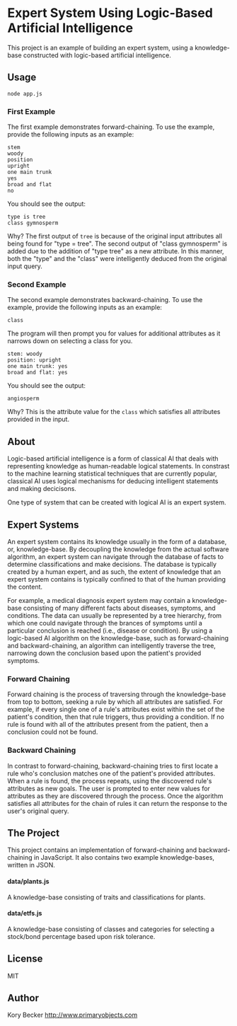 Expert System Using Logic-Based Artificial Intelligence
=======================================================

This project is an example of building an expert system, using a knowledge-base constructed with logic-based artificial intelligence.

## Usage

`node app.js`

### First Example

The first example demonstrates forward-chaining. To use the example, provide the following inputs as an example:

```
stem
woody
position
upright
one main trunk
yes
broad and flat
no
```

You should see the output:

```
type is tree
class gymnosperm
```

Why? The first output of `tree` is because of the original input attributes all being found for "type = tree". The second output of "class gymnosperm" is added due to the addition of "type tree" as a new attribute. In this manner, both the "type" and the "class" were intelligently deduced from the original input query.

### Second Example

The second example demonstrates backward-chaining. To use the example, provide the following inputs as an example:

```
class
```

The program will then prompt you for values for additional attributes as it narrows down on selecting a class for you.

```
stem: woody
position: upright
one main trunk: yes
broad and flat: yes
```

You should see the output:

```
angiosperm
```

Why? This is the attribute value for the `class` which satisfies all attributes provided in the input.

## About

Logic-based artificial intelligence is a form of classical AI that deals with representing knowledge as human-readable logical statements. In constrast to the machine learning statistical techniques that are currently popular, classical AI uses logical mechanisms for deducing intelligent statements and making decicisons.

One type of system that can be created with logical AI is an expert system.

## Expert Systems

An expert system contains its knowledge usually in the form of a database, or, knowledge-base. By decoupling the knowledge from the actual software algorithm, an expert system can navigate through the database of facts to determine classifications and make decisions. The database is typically created by a human expert, and as such, the extent of knowledge that an expert system contains is typically confined to that of the human providing the content.

For example, a medical diagnosis expert system may contain a knowledge-base consisting of many different facts about diseases, symptoms, and conditions. The data can usually be represented by a tree hierarchy, from which one could navigate through the brances of symptoms until a particular conclusion is reached (i.e., disease or condition). By using a logic-based AI algorithm on the knowledge-base, such as forward-chaining and backward-chaining, an algorithm can intelligently traverse the tree, narrowing down the conclusion based upon the patient's provided symptoms.

### Forward Chaining

Forward chaining is the process of traversing through the knowledge-base from top to bottom, seeking a rule by which all attributes are satisfied. For example, if every single one of a rule's attributes exist within the set of the patient's condition, then that rule triggers, thus providing a condition. If no rule is found with all of the attributes present from the patient, then a conclusion could not be found.

### Backward Chaining

In contrast to forward-chaining, backward-chaining tries to first locate a rule who's conclusion matches one of the patient's provided attributes. When a rule is found, the process repeats, using the discovered rule's attributes as new goals. The user is prompted to enter new values for attributes as they are discovered through the process. Once the algorithm satisfies all attributes for the chain of rules it can return the response to the user's original query.

## The Project

This project contains an implementation of forward-chaining and backward-chaining in JavaScript. It also contains two example knowledge-bases, written in JSON.

#### data/plants.js

A knowledge-base consisting of traits and classifications for plants.

#### data/etfs.js

A knowledge-base consisting of classes and categories for selecting a stock/bond percentage based upon risk tolerance.

## License

MIT

## Author

Kory Becker http://www.primaryobjects.com
